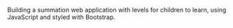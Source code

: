 Building a summation web application with levels for children to learn, using JavaScript and styled with Bootstrap.
